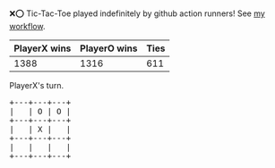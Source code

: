 :x::o: Tic-Tac-Toe played indefinitely by github action runners! See [my workflow](.github/workflows/play.yaml).

|PlayerX wins|PlayerO wins|Ties|
|-|-|-|
|1388|1316|611|

PlayerX's turn.

<pre>
+---+---+---+
|   | O | O |
+---+---+---+
|   | X |   |
+---+---+---+
|   |   |   |
+---+---+---+
</pre>